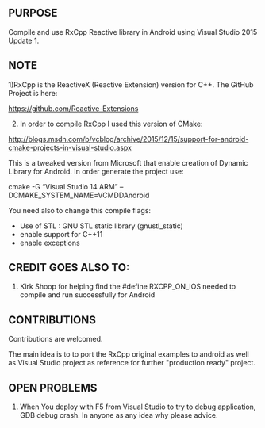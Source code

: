 PURPOSE
-------------------
Compile and use RxCpp Reactive library in Android using Visual Studio 2015 Update 1.

NOTE
--------
1)RxCpp is the ReactiveX (Reactive Extension) version for C++.
The GitHub Project is here:

https://github.com/Reactive-Extensions

2) In order to compile RxCpp I used this version of CMake:

http://blogs.msdn.com/b/vcblog/archive/2015/12/15/support-for-android-cmake-projects-in-visual-studio.aspx

This is a tweaked version from Microsoft that enable creation of Dynamic Library for Android.
In order generate the project use:

cmake -G “Visual Studio 14 ARM” –DCMAKE_SYSTEM_NAME=VCMDDAndroid

You need also to change this compile flags:
- Use of STL : GNU STL static library (gnustl_static)
- enable support for C++11
- enable exceptions

CREDIT GOES ALSO TO:
------------------------
1) Kirk Shoop for helping find the #define RXCPP_ON_IOS needed to compile and run successfully for Android

CONTRIBUTIONS
----------------
Contributions are welcomed. 

The main idea is to to port the RxCpp original examples to android as well as Visual Studio project as reference for further "production ready" project. 

OPEN PROBLEMS
----------------
1) When You deploy with F5 from Visual Studio to try to debug application, GDB debug crash.
In anyone as any idea why please advice.


